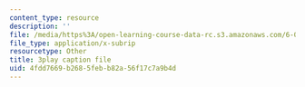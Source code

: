 ```yaml
---
content_type: resource
description: ''
file: /media/https%3A/open-learning-course-data-rc.s3.amazonaws.com/6-004-computation-structures-spring-2017/4fdd7669b2685febb82a56f17c7a9b4d_VHVsCE9XmQk.vtt
file_type: application/x-subrip
resourcetype: Other
title: 3play caption file
uid: 4fdd7669-b268-5feb-b82a-56f17c7a9b4d
---
```

